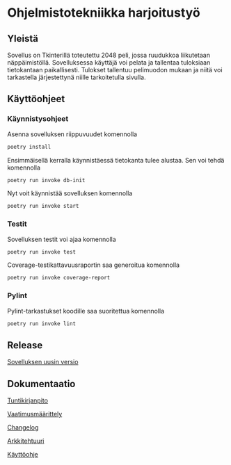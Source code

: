 # Ohjelmistotekniikka harjoitustyö

## Yleistä

Sovellus on Tkinterillä toteutettu 2048 peli, jossa ruudukkoa liikutetaan näppäimistöllä. Sovelluksessa käyttäjä voi pelata ja tallentaa tuloksiaan tietokantaan paikallisesti. Tulokset tallentuu pelimuodon mukaan ja niitä voi tarkastella järjestettynä niille tarkoitetulla sivulla.

## Käyttöohjeet

### Käynnistysohjeet

Asenna sovelluksen riippuvuudet komennolla 

```bash
poetry install
```

Ensimmäisellä kerralla käynnistäessä tietokanta tulee alustaa. Sen voi tehdä komennolla

```bash
poetry run invoke db-init
```

Nyt voit käynnistää sovelluksen komennolla

```bash
poetry run invoke start
```

### Testit

Sovelluksen testit voi ajaa komennolla 

```bash
poetry run invoke test
```

Coverage-testikattavuusraportin saa generoitua komennolla 

```bash
poetry run invoke coverage-report
```

### Pylint

Pylint-tarkastukset koodille saa suoritettua komennolla 

```bash
poetry run invoke lint
```

## Release

<a href=https://github.com/kuroniil/ot-harjoitustyo/releases/tag/viikko6>Sovelluksen uusin versio</a>

## Dokumentaatio

<a href=https://github.com/kuroniil/ot-harjoitustyo/blob/master/dokumentaatio/tuntikirjanpito.md>Tuntikirjanpito</a>

<a href=https://github.com/kuroniil/ot-harjoitustyo/blob/master/dokumentaatio/vaatimusmaarittely.md>Vaatimusmäärittely</a>

<a href=https://github.com/kuroniil/ot-harjoitustyo/blob/master/dokumentaatio/changelog.md>Changelog</a>

<a href=https://github.com/kuroniil/ot-harjoitustyo/blob/master/dokumentaatio/arkkitehtuuri.md>Arkkitehtuuri</a>

<a href=https://github.com/kuroniil/ot-harjoitustyo/blob/master/dokumentaatio/kayttoohje.md>Käyttöohje</a>
